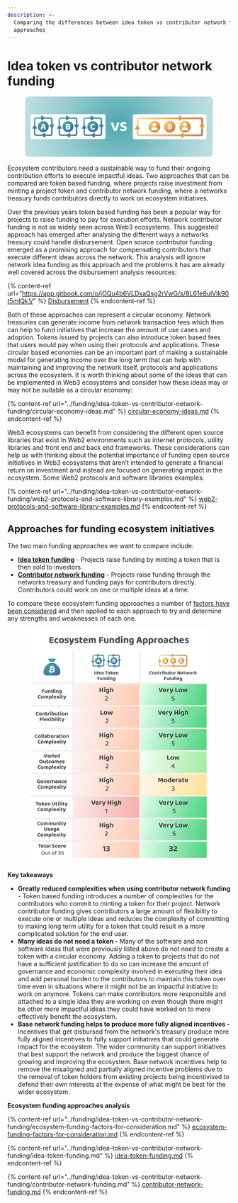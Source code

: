 ```yaml
---
description: >-
  Comparing the differences between idea token vs contributor network funding
  approaches
---
```


# Idea token vs contributor network funding

<figure><img src="../.gitbook/assets/treasury-incentives-header.png" alt=""><figcaption></figcaption></figure>

Ecosystem contributors need a sustainable way to fund their ongoing contribution efforts to execute impactful ideas. Two approaches that can be compared are token based funding, where projects raise investment from minting a project token and contributor network funding, where a networks treasury funds contributors directly to work on ecosystem initiatives.



Over the previous years token based funding has been a popular way for projects to raise funding to pay for execution efforts. Network contributor funding is not as widely seen across Web3 ecosystems. This suggested approach has emerged after analysing the different ways a networks treasury could handle disbursement. Open source contributor funding emerged as a promising approach for compensating contributors that execute different ideas across the network. This analysis will ignore network idea funding as this approach and the problems it has are already well covered across the disbursement analysis resources:

{% content-ref url="https://app.gitbook.com/o/jOQu4b6VLDxaQsg2rVwG/s/8L61e8ulVlk90t5mlQk1/" %}
[Disbursement](https://app.gitbook.com/o/jOQu4b6VLDxaQsg2rVwG/s/8L61e8ulVlk90t5mlQk1/)
{% endcontent-ref %}



Both of these approaches can represent a circular economy. Network treasuries can generate income from network transaction fees which then can help to fund initiatives that increase the amount of use cases and adoption. Tokens issued by projects can also introduce token based fees that users would pay when using their protocols and applications. These circular based economies can be an important part of making a sustainable model for generating income over the long term that can help with maintaining and improving the network itself, protocols and applications across the ecosystem. It is worth thinking about some of the ideas that can be implemented in Web3 ecosystems and consider how these ideas may or may not be suitable as a circular economy:

{% content-ref url="../funding/idea-token-vs-contributor-network-funding/circular-economy-ideas.md" %}
[circular-economy-ideas.md](../funding/idea-token-vs-contributor-network-funding/circular-economy-ideas.md)
{% endcontent-ref %}



Web3 ecosystems can benefit from considering the different open source libraries that exist in Web2 environments such as internet protocols, utility libraries and front end and back end frameworks. These considerations can help us with thinking about the potential importance of funding open source initiatives in Web3 ecosystems that aren’t intended to generate a financial return on investment and instead are focused on generating impact in the ecosystem. Some Web2 protocols and software libraries examples:

{% content-ref url="../funding/idea-token-vs-contributor-network-funding/web2-protocols-and-software-library-examples.md" %}
[web2-protocols-and-software-library-examples.md](../funding/idea-token-vs-contributor-network-funding/web2-protocols-and-software-library-examples.md)
{% endcontent-ref %}



## **Approaches for funding ecosystem initiatives**

The two main funding approaches we want to compare include:

* [**Idea token funding**](../funding/idea-token-vs-contributor-network-funding/idea-token-funding.md) - Projects raise funding by minting a token that is then sold to investors
* [**Contributor network funding**](../funding/idea-token-vs-contributor-network-funding/contributor-network-funding.md) - Projects raise funding through the networks treasury and funding pays for contributors directly. Contributors could work on one or multiple ideas at a time.

To compare these ecosystem funding approaches a number of [factors have been considered](../funding/idea-token-vs-contributor-network-funding/ecosystem-funding-factors-for-consideration.md) and then applied to each approach to try and determine any strengths and weaknesses of each one.

<figure><img src="../.gitbook/assets/ecosystem-funding-approaches.png" alt=""><figcaption></figcaption></figure>

**Key takeaways**

* **Greatly reduced complexities when using contributor network funding** - Token based funding introduces a number of complexities for the contributors who commit to minting a token for their project. Network contributor funding gives contributors a large amount of flexibility to execute one or multiple ideas and reduces the complexity of committing to making long term utility for a token that could result in a more complicated solution for the end user.
* **Many ideas do not need a token -** Many of the software and non software ideas that were previously listed above do not need to create a token with a circular economy. Adding a token to projects that do not have a sufficient justification to do so can increase the amount of governance and economic complexity involved in executing their idea and add personal burden to the contributors to maintain this token over time even in situations where it might not be an impactful initiative to work on anymore. Tokens can make contributors more responsible and attached to a single idea they are working on even though there might be other more impactful ideas they could have worked on to more effectively benefit the ecosystem.
* **Base network funding helps to produce more fully aligned incentives -** Incentives that get disbursed from the network's treasury produce more fully aligned incentives to fully support initiatives that could generate impact for the ecosystem. The wider community can support initiatives that best support the network and produce the biggest chance of growing and improving the ecosystem. Base network incentives help to remove the misaligned and partially aligned incentive problems due to the removal of token holders from existing projects being incentivised to defend their own interests at the expense of what might be best for the wider ecosystem.



**Ecosystem funding approaches analysis**

{% content-ref url="../funding/idea-token-vs-contributor-network-funding/ecosystem-funding-factors-for-consideration.md" %}
[ecosystem-funding-factors-for-consideration.md](../funding/idea-token-vs-contributor-network-funding/ecosystem-funding-factors-for-consideration.md)
{% endcontent-ref %}

{% content-ref url="../funding/idea-token-vs-contributor-network-funding/idea-token-funding.md" %}
[idea-token-funding.md](../funding/idea-token-vs-contributor-network-funding/idea-token-funding.md)
{% endcontent-ref %}

{% content-ref url="../funding/idea-token-vs-contributor-network-funding/contributor-network-funding.md" %}
[contributor-network-funding.md](../funding/idea-token-vs-contributor-network-funding/contributor-network-funding.md)
{% endcontent-ref %}
